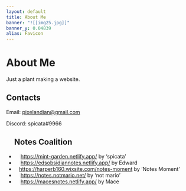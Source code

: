 ```yaml
---
layout: default
title: About Me
banner: "![[img25.jpg]]"
banner_y: 0.04839
alias: Favicon
---
```

# About Me
Just a plant making a website.
## Contacts
Email: pixelandian@gmail.com

Discord: spicata#9966
## <img src="https://mint-garden.netlify.app/assets/Notes-Coalition.png" style="width:0.8em;height:0.8em" class="favicon"> Notes Coalition
- <img src="https://mint-garden.netlify.app/assets/favicon.ico" style="width:0.8em;height:0.8em" class="favicon"> https://mint-garden.netlify.app/ by ‘spicata’
- <img src="https://edsobsidiannotes.netlify.app/assets/favicon.ico" style="width:0.8em;height:0.8em" class="favicon"> https://edsobsidiannotes.netlify.app/ by Edward
- <img src="https://mint-garden.netlify.app/assets/160favicon.png" style="width:0.8em;height:0.8em" class="favicon">https://harperb160.wixsite.com/notes-moment by ‘Notes Moment’
- <img src="https://notes.notmario.net/images/favicon.png" style="width:0.8em;height:0.8em" class="favicon"> https://notes.notmario.net/ by ‘not mario’
- <img src="https://macesnotes.netlify.app/favicon-32x32.png" style="width:0.8em;height:0.8em" class="favicon"> https://macesnotes.netlify.app/ by Mace